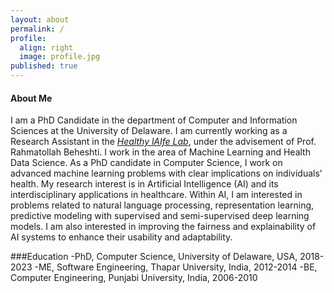 ```yaml
---
layout: about
permalink: /
profile:
  align: right
  image: profile.jpg
published: true
---
```



#### About Me
I am a PhD Candidate in the department of Computer and Information Sciences at the University of Delaware. I am currently working as a Research Assistant in the <a href="https://sites.udel.edu/healthylaife/"><i>Healthy lAIfe Lab</i></a>, under the advisement of Prof. Rahmatollah Beheshti.
I work in the area of Machine Learning and Health Data Science. 
As a PhD candidate in Computer Science, I work on advanced machine learning problems with clear implications on individuals’ health. 
My research interest is in Artificial Intelligence (AI) and its interdisciplinary applications in healthcare. Within AI, I am interested in problems related to natural language processing, representation learning, predictive modeling with supervised and semi-supervised deep learning models. 
I am also interested in improving the fairness and explainability of AI systems to enhance their usability and adaptability.

###Education
-PhD, Computer Science, University of Delaware, USA, 2018-2023
-ME, Software Engineering, Thapar University, India, 2012-2014
-BE, Computer Engineering, Punjabi University, India, 2006-2010
